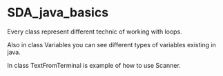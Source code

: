 # SDA_java_basics

Every class represent different technic of working  with loops.

Also in class Variables you can see different types of variables existing in java.

In class TextFromTerminal is example of how to use Scanner.